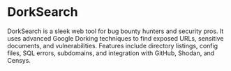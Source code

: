 # DorkSearch
DorkSearch is a sleek web tool for bug bounty hunters and security pros. It uses advanced Google Dorking techniques to find exposed URLs, sensitive documents, and vulnerabilities. Features include directory listings, config files, SQL errors, subdomains, and integration with GitHub, Shodan, and Censys.
